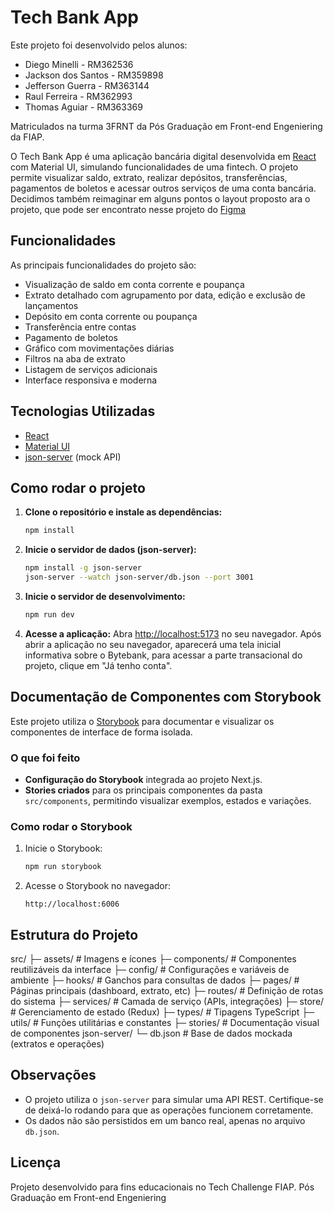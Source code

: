 # Tech Bank App

Este projeto foi desenvolvido pelos alunos:
 - Diego Minelli - RM362536
 - Jackson dos Santos - RM359898
 - Jefferson Guerra - RM363144
 - Raul Ferreira - RM362993
 - Thomas Aguiar - RM363369

Matriculados na turma 3FRNT da Pós Graduação em Front-end Engeniering da FIAP.

O Tech Bank App é uma aplicação bancária digital desenvolvida em [React](https://react.dev) com Material UI, simulando funcionalidades de uma fintech. O projeto permite visualizar saldo, extrato, realizar depósitos, transferências, pagamentos de boletos e acessar outros serviços de uma conta bancária.
Decidimos também reimaginar em alguns pontos o layout proposto ara o projeto, que pode ser encontrato nesse projeto do [Figma](https://www.figma.com/design/06sUi5crvAO4JuQHdGkdo2/Tech-Challenge?node-id=0-1&p=f&t=GN8a2pifAUeCwBl0-0)

## Funcionalidades
  As principais funcionalidades do projeto são:

- Visualização de saldo em conta corrente e poupança
- Extrato detalhado com agrupamento por data, edição e exclusão de lançamentos
- Depósito em conta corrente ou poupança
- Transferência entre contas
- Pagamento de boletos
- Gráfico com movimentações diárias
- Filtros na aba de extrato
- Listagem de serviços adicionais
- Interface responsiva e moderna

## Tecnologias Utilizadas

- [React](https://react.dev)
- [Material UI](https://mui.com)
- [json-server](https://github.com/typicode/json-server) (mock API)

## Como rodar o projeto

1. **Clone o repositório e instale as dependências:**
   ```bash
   npm install
   ```

2. **Inicie o servidor de dados (json-server):**
   ```bash
   npm install -g json-server
   json-server --watch json-server/db.json --port 3001
   ```

3. **Inicie o servidor de desenvolvimento:**
   ```bash
   npm run dev
   ```

4. **Acesse a aplicação:**
   Abra [http://localhost:5173](http://localhost:5173) no seu navegador. Após abrir a aplicação no seu navegador, aparecerá uma tela inicial informativa sobre o Bytebank, para acessar a parte transacional do projeto, clique em "Já tenho conta".

## Documentação de Componentes com Storybook

Este projeto utiliza o [Storybook](https://storybook.js.org/) para documentar e visualizar os componentes de interface de forma isolada.

### O que foi feito

- **Configuração do Storybook** integrada ao projeto Next.js.
- **Stories criados** para os principais componentes da pasta `src/components`, permitindo visualizar exemplos, estados e variações.

### Como rodar o Storybook

1. Inicie o Storybook:
   ```bash
   npm run storybook
   ```

2. Acesse o Storybook no navegador:
   ```
   http://localhost:6006
   ```

## Estrutura do Projeto

src/
├─ assets/         # Imagens e ícones
├─ components/     # Componentes reutilizáveis da interface
├─ config/         # Configurações e variáveis de ambiente
├─ hooks/          # Ganchos para consultas de dados
├─ pages/          # Páginas principais (dashboard, extrato, etc)
├─ routes/         # Definição de rotas do sistema
├─ services/       # Camada de serviço (APIs, integrações)
├─ store/          # Gerenciamento de estado (Redux)
├─ types/          # Tipagens TypeScript
├─ utils/          # Funções utilitárias e constantes
├─ stories/        # Documentação visual de componentes
json-server/
└─ db.json         # Base de dados mockada (extratos e operações)

## Observações

- O projeto utiliza o `json-server` para simular uma API REST. Certifique-se de deixá-lo rodando para que as operações funcionem corretamente.
- Os dados não são persistidos em um banco real, apenas no arquivo `db.json`.

## Licença

Projeto desenvolvido para fins educacionais no Tech Challenge FIAP. Pós Graduação em Front-end Engeniering
